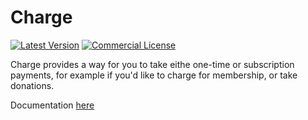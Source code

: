 # Charge
[![Latest Version](https://img.shields.io/github/release/silentzco/statamic-charge)](https://github.com/silentzco/statamic-charge/releases)
[![Commercial License](https://img.shields.io/badge/license-Commercial-success?style=flat-square)](#)

Charge provides a way for you to take eithe one-time or subscription payments, for example if you'd like to charge for membership, or take donations.

Documentation [here](https://silentz.co/addons/charge/docs)
